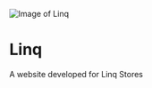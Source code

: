 ![Image of Linq](https://sasikanthkumar.github.io/Linq/images/linq.jpg)
# Linq
A website developed for Linq Stores
